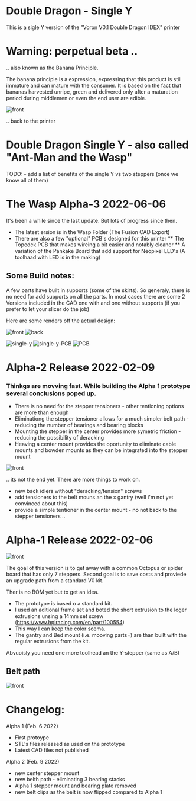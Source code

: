 # Double Dragon - Single Y

This is a sigle Y version of the "Voron V0.1 Double Dragon IDEX" printer 


# Warning: perpetual beta ..

.. also known as the Banana Principle. 

The banana principle is a expression, expressing that this product is still immature and can mature with the consumer. 
It is based on the fact that bananas harvested unripe, green and delivered only after a maturation period during 
middlemen or even the end user are edible.



![front](images/PerpetualBeta.png)


.. back to the printer

# Double Dragon Single Y - also called "Ant-Man and the Wasp" 


TODO: - add a list of benefits of the single Y vs two steppers (once we know all of them)


# The Wasp Alpha-3 2022-06-06

It's been a while since the last update.
But lots of progress since then.

* The latest ersion is in the Wasp Folder (The Fusion CAD Export)
* There are also a few "optional" PCB's designed for this printer
** The Topedck PCB that makes wireing a bit easier and notably cleaner
** A variation of the Pankake Board that add support for Neopixel LED's (A toolhaad with LED is in the making)

## Some Build notes:

A few parts have built in supports (some of the skirts). So generaly, there is no need for add supports on all the parts.
In most cases there are some 2 Versions included in the CAD one with and one without supports (if you prefer to let your slicer do the job)

Here are some renders off the actual design:

![front](images/front.png)
![back](images/back.png)

![single-y](images/DD_SingleY_Assembled_2022-Jul-05_09-26-13AM-000_CustomizedView13581316751.png)
![single-y-PCB](images/DD_SingleY_Assembled_2022-Jul-05_09-32-01AM-000_CustomizedView39269895321.png)
![PCB](images/3d-top.jpg)



# Alpha-2 Release 2022-02-09

### Thinkgs are movving fast. While building the Alpha 1 prototype several conclusions poped up.

* There is no need for the stepper tensioners - other tentioning options are more than enough
* Eliminationg the stepper tensioner allows for a much simpler belt path - reducing the number of bearings and bearing blocks
* Mounting the stepper in the center provides more symetric friction - reducing the possibility of deracking
* Heaving a center mount provides the oportunity to eliminate cable mounts and bowden mounts as they can be integrated into the stepper mount


![front](images/CenterMount.jpg)


.. its not the end yet. There are more things to work on. 

* new back idlers without "deracking/tension" screws
* add tensioners to the belt mouns an the x gantry (well i'm not yet convinced about this)
* provide a simple tentioner in the center mount - no not back to the stepper tensioners ..





# Alpha-1 Release 2022-02-06

![front](images/IMG_6848.jpg)


The goal of this version is to get away with a common Octopus or spider board that has only 7 steppers.
Second goal is to save costs and proviede an upgrade path from a standard V0 kit.

Ther is no BOM yet but to get an idea.

* The prototype is based o a standard kit. 
* I used an aditional frame set and boted the short extrusion to the loger extrusions unsing a 14mm set screw
(https://www.hpiracing.com/en/part/100554)
* This way I can keep the color scema.
* The gantry and Bed mount (i.e. mooving parts=) are than built with the regular extrusions from the kit.

Abvuoisly you need one more toolhead an the Y-stepper (same as A/B)


## Belt path

![front](images/Belt-Path.png)




# Changelog:


Alpha 1  (Feb. 6 2022)

- First protoype
- STL's files released as used on the prototype
- Latest CAD files not published

Alpha 2 (Feb. 9 2022)

- new center stepper mount
- new belth path - eliminating 3 bearing stacks
- Alpha 1 stepper mount and bearing plate removed
- new belt clips as the belt is now flipped compared to Alpha 1
